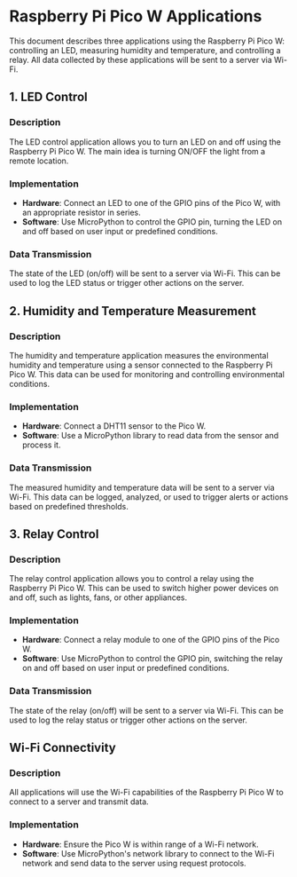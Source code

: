 # Raspberry Pi Pico W Applications

This document describes three applications using the Raspberry Pi Pico W: controlling an LED, measuring humidity and temperature, and controlling a relay. All data collected by these applications will be sent to a server via Wi-Fi.

## 1. LED Control

### Description
The LED control application allows you to turn an LED on and off using the Raspberry Pi Pico W. The main idea is turning ON/OFF the light from a remote location.

### Implementation
- **Hardware**: Connect an LED to one of the GPIO pins of the Pico W, with an appropriate resistor in series.
- **Software**: Use MicroPython to control the GPIO pin, turning the LED on and off based on user input or predefined conditions.

### Data Transmission
The state of the LED (on/off) will be sent to a server via Wi-Fi. This can be used to log the LED status or trigger other actions on the server.

## 2. Humidity and Temperature Measurement

### Description
The humidity and temperature application measures the environmental humidity and temperature using a sensor connected to the Raspberry Pi Pico W. This data can be used for monitoring and controlling environmental conditions.

### Implementation
- **Hardware**: Connect a DHT11 sensor to the Pico W.
- **Software**: Use a MicroPython library to read data from the sensor and process it.

### Data Transmission
The measured humidity and temperature data will be sent to a server via Wi-Fi. This data can be logged, analyzed, or used to trigger alerts or actions based on predefined thresholds.

## 3. Relay Control

### Description
The relay control application allows you to control a relay using the Raspberry Pi Pico W. This can be used to switch higher power devices on and off, such as lights, fans, or other appliances.

### Implementation
- **Hardware**: Connect a relay module to one of the GPIO pins of the Pico W.
- **Software**: Use MicroPython to control the GPIO pin, switching the relay on and off based on user input or predefined conditions.

### Data Transmission
The state of the relay (on/off) will be sent to a server via Wi-Fi. This can be used to log the relay status or trigger other actions on the server.

## Wi-Fi Connectivity

### Description
All applications will use the Wi-Fi capabilities of the Raspberry Pi Pico W to connect to a server and transmit data.

### Implementation
- **Hardware**: Ensure the Pico W is within range of a Wi-Fi network.
- **Software**: Use MicroPython's network library to connect to the Wi-Fi network and send data to the server using request protocols.
